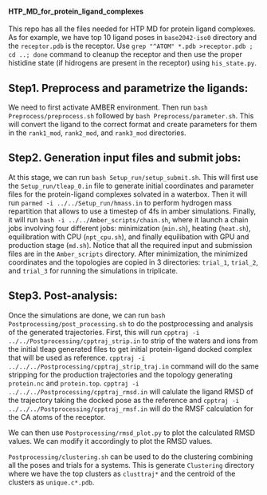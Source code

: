 #### HTP_MD_for_protein_ligand_complexes

This repo has all the files needed for HTP MD for protein ligand complexes. As for example, we have top 10 ligand poses in ```base2042-iso0``` directory and the ```receptor.pdb``` is the receptor. Use ```grep "^ATOM" *.pdb >receptor.pdb ; cd ..; done``` command to cleanup the receptor and then use the proper histidine state (if hidrogens are present in the receptor) using ```his_state.py```. 

Step1. Preprocess and parametrize the ligands:
----------------------------------------------

We need to first activate AMBER environment. Then run ```bash Preprocess/preprocess.sh``` followed by ```bash Preprocess/parameter.sh```. This will convert the ligand to the correct format and create parameters for them in the ```rank1_mod```, ```rank2_mod```, and ```rank3_mod``` directories. 

Step2. Generation input files and submit jobs:
----------------------------------------------

At this stage, we can run ```bash Setup_run/setup_submit.sh```. This will first use the ```Setup_run/tleap_0.in``` file to generate initial coordinates and parameter files for the protein-ligand complexes solvated in a waterbox. Then it will run ```parmed -i ../../Setup_run/hmass.in``` to perform hydrogen mass repartition that allows  to use a timestep of 4fs in amber simulations. Finally, it will run ```bash -i ../../Amber_scripts/chain.sh```, where it launch a chain jobs involving four different jobs: minimization (```min.sh```), heating (```heat.sh```), equilibration with CPU (```npt_cpu.sh```), and finally equilibation with GPU and production stage (```md.sh```). Notice that all the required input and submission files are in the ```Amber_scripts``` directory. After minimization, the minimized coordinates and the topologies are copied in 3 directories: ```trial_1```, ```trial_2```, and ```trial_3``` for running the simulations in triplicate.

Step3. Post-analysis:
--------------------

Once the simulations are done, we can run ```bash Postprocessing/post_processing.sh``` to do the postprocessing and analysis of the generated trajectories. First, this will run ```cpptraj -i ../../Postprocessing/cpptraj_strip.in``` to strip of the waters and ions from the initial tleap generated files to get initial protein-ligand docked complex that will be used as reference. ```cpptraj -i ../../../Postprocessing/cpptraj_strip_traj.in``` command will do the same stripping for the production trajectories and the topology generating ```protein.nc``` and ```protein.top```. ```cpptraj -i ../../../Postprocessing/cpptraj_rmsd.in``` will calulate the ligand RMSD of the trajectory taking the docked pose as the reference and ```cpptraj -i ../../../Postprocessing/cpptraj_rmsf.in``` will do the RMSF calculation for the CA atoms of the receptor. 

We can then use ```Postprocessing/rmsd_plot.py``` to plot the calculated RMSD values. We can modify it accordingly to plot the RMSD values. 

```Postprocessing/clustering.sh``` can be used to do the clustering combining all the poses and trials for a systems. This is generate ```Clustering``` directory where we have the top clusters as ```clusttraj*``` and the centroid of the clusters as ```unique.c*.pdb```. 







